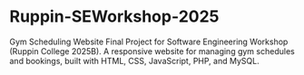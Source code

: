 # Ruppin-SEWorkshop-2025

Gym Scheduling Website
Final Project for Software Engineering Workshop (Ruppin College 2025B).
A responsive website for managing gym schedules and bookings, built with HTML, CSS, JavaScript, PHP, and MySQL.
